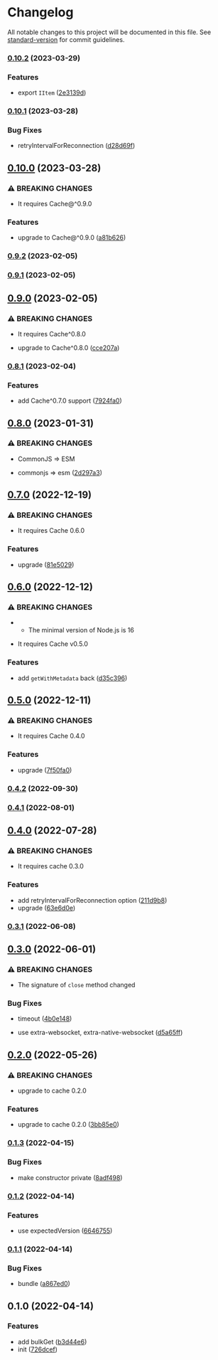 # Changelog

All notable changes to this project will be documented in this file. See [standard-version](https://github.com/conventional-changelog/standard-version) for commit guidelines.

### [0.10.2](https://github.com/BlackGlory/cache-js/compare/v0.10.1...v0.10.2) (2023-03-29)


### Features

* export `IItem` ([2e3139d](https://github.com/BlackGlory/cache-js/commit/2e3139d35f403ea3ba69016181e649a2c0247564))

### [0.10.1](https://github.com/BlackGlory/cache-js/compare/v0.10.0...v0.10.1) (2023-03-28)


### Bug Fixes

* retryIntervalForReconnection ([d28d69f](https://github.com/BlackGlory/cache-js/commit/d28d69f524fb3ea6f119a6c4514c38d1a56f046c))

## [0.10.0](https://github.com/BlackGlory/cache-js/compare/v0.9.2...v0.10.0) (2023-03-28)


### ⚠ BREAKING CHANGES

* It requires Cache@^0.9.0

### Features

* upgrade to Cache@^0.9.0 ([a81b626](https://github.com/BlackGlory/cache-js/commit/a81b626a19546ff92731bd58d3bd3f6ff730dc6c))

### [0.9.2](https://github.com/BlackGlory/cache-js/compare/v0.9.1...v0.9.2) (2023-02-05)

### [0.9.1](https://github.com/BlackGlory/cache-js/compare/v0.9.0...v0.9.1) (2023-02-05)

## [0.9.0](https://github.com/BlackGlory/cache-js/compare/v0.8.1...v0.9.0) (2023-02-05)


### ⚠ BREAKING CHANGES

* It requires Cache^0.8.0

* upgrade to Cache^0.8.0 ([cce207a](https://github.com/BlackGlory/cache-js/commit/cce207a85ba7965e15050dd4b367d67892841f32))

### [0.8.1](https://github.com/BlackGlory/cache-js/compare/v0.8.0...v0.8.1) (2023-02-04)


### Features

* add Cache^0.7.0 support ([7924fa0](https://github.com/BlackGlory/cache-js/commit/7924fa048be7d49ed706224d062c6e13b23ecae2))

## [0.8.0](https://github.com/BlackGlory/cache-js/compare/v0.7.0...v0.8.0) (2023-01-31)


### ⚠ BREAKING CHANGES

* CommonJS => ESM

* commonjs => esm ([2d297a3](https://github.com/BlackGlory/cache-js/commit/2d297a3a38b50c5cc2586d53527dcd98cd633350))

## [0.7.0](https://github.com/BlackGlory/cache-js/compare/v0.6.0...v0.7.0) (2022-12-19)


### ⚠ BREAKING CHANGES

* It requires Cache 0.6.0

### Features

* upgrade ([81e5029](https://github.com/BlackGlory/cache-js/commit/81e5029b119ea860ae6ae4a75e7027f8459e896f))

## [0.6.0](https://github.com/BlackGlory/cache-js/compare/v0.5.0...v0.6.0) (2022-12-12)


### ⚠ BREAKING CHANGES

* - The minimal version of Node.js is 16
- It requires Cache v0.5.0

### Features

* add `getWithMetadata` back ([d35c396](https://github.com/BlackGlory/cache-js/commit/d35c396891aa106ddbce1258ffbbd65ad20acda8))

## [0.5.0](https://github.com/BlackGlory/cache-js/compare/v0.4.2...v0.5.0) (2022-12-11)


### ⚠ BREAKING CHANGES

* It requires Cache 0.4.0

### Features

* upgrade ([7f50fa0](https://github.com/BlackGlory/cache-js/commit/7f50fa0bd9f6ea435d99e5f31215105d87f630a5))

### [0.4.2](https://github.com/BlackGlory/cache-js/compare/v0.4.1...v0.4.2) (2022-09-30)

### [0.4.1](https://github.com/BlackGlory/cache-js/compare/v0.4.0...v0.4.1) (2022-08-01)

## [0.4.0](https://github.com/BlackGlory/cache-js/compare/v0.3.1...v0.4.0) (2022-07-28)


### ⚠ BREAKING CHANGES

* It requires cache 0.3.0

### Features

* add retryIntervalForReconnection option ([211d9b8](https://github.com/BlackGlory/cache-js/commit/211d9b8c86d0f6819f760e4d4e821a5b4c34ddab))
* upgrade ([63e6d0e](https://github.com/BlackGlory/cache-js/commit/63e6d0eabaf9308a728b624ef6b1e25fef4c32de))

### [0.3.1](https://github.com/BlackGlory/cache-js/compare/v0.3.0...v0.3.1) (2022-06-08)

## [0.3.0](https://github.com/BlackGlory/cache-js/compare/v0.2.0...v0.3.0) (2022-06-01)


### ⚠ BREAKING CHANGES

* The signature of `close` method changed

### Bug Fixes

* timeout ([4b0e148](https://github.com/BlackGlory/cache-js/commit/4b0e148fe43f8ec05e7d1f423039c3cd629f2074))


* use extra-websocket, extra-native-websocket ([d5a65ff](https://github.com/BlackGlory/cache-js/commit/d5a65fff2edbef6b17b778e1d66ad037d06aa03b))

## [0.2.0](https://github.com/BlackGlory/cache-js/compare/v0.1.3...v0.2.0) (2022-05-26)


### ⚠ BREAKING CHANGES

* upgrade to cache 0.2.0

### Features

* upgrade to cache 0.2.0 ([3bb85e0](https://github.com/BlackGlory/cache-js/commit/3bb85e047a1be57bab3323b61f3e32e869599813))

### [0.1.3](https://github.com/BlackGlory/cache-js/compare/v0.1.2...v0.1.3) (2022-04-15)


### Bug Fixes

* make constructor private ([8adf498](https://github.com/BlackGlory/cache-js/commit/8adf498eccaeb714f696e7dc69965f512be4e9bf))

### [0.1.2](https://github.com/BlackGlory/cache-js/compare/v0.1.1...v0.1.2) (2022-04-14)


### Features

* use expectedVersion ([6646755](https://github.com/BlackGlory/cache-js/commit/6646755b4b56679f558afdec464d66b9518d6fdd))

### [0.1.1](https://github.com/BlackGlory/cache-js/compare/v0.1.0...v0.1.1) (2022-04-14)


### Bug Fixes

* bundle ([a867ed0](https://github.com/BlackGlory/cache-js/commit/a867ed0b1af700cf9230c37be64f75b405e3570c))

## 0.1.0 (2022-04-14)


### Features

* add bulkGet ([b3d44e6](https://github.com/BlackGlory/cache-js/commit/b3d44e6e9850a13e99ccc0428e4daae3843a03c4))
* init ([726dcef](https://github.com/BlackGlory/cache-js/commit/726dcef37be7148061222fdcad398a10b28ffdb6))
